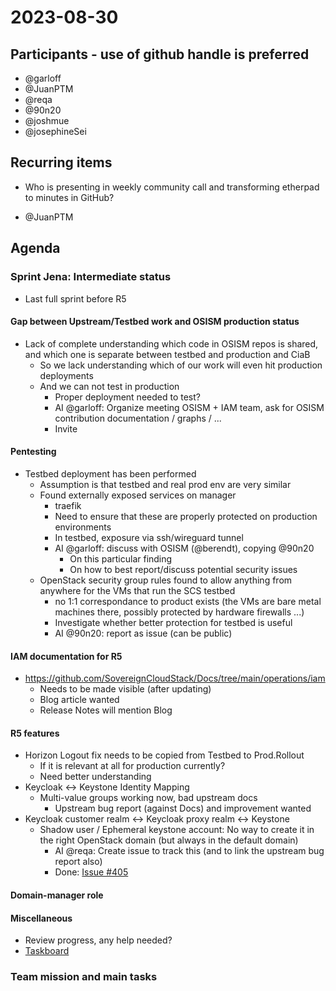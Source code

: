 # 2023-08-30
## Participants - use of github handle is preferred
- @garloff
- @JuanPTM
- @reqa
- @90n20
- @joshmue
- @josephineSei


## Recurring items
* Who is presenting in weekly community call and transforming etherpad to minutes in GitHub?
- @JuanPTM

## Agenda
### Sprint Jena: Intermediate status
* Last full sprint before R5
#### Gap between Upstream/Testbed work and OSISM production status
* Lack of complete understanding which code in OSISM repos is shared, and which one is separate between testbed and production and CiaB
    * So we lack understanding which of our work will even hit production deployments
    * And we can not test in production
        * Proper deployment needed to test?
        * AI @garloff: Organize meeting OSISM + IAM team, ask for OSISM contribution documentation / graphs / ...
        * Invite

#### Pentesting
* Testbed deployment has been performed
    * Assumption is that testbed and real prod env are very similar
    * Found externally exposed services on manager
        * traefik
        * Need to ensure that these are properly protected on production environments
        * In testbed, exposure via ssh/wireguard tunnel
        * AI @garloff: discuss with OSISM (@berendt), copying @90n20
            * On this particular finding
            * On how to best report/discuss potential security issues
    * OpenStack security group rules found to allow anything from anywhere for the VMs that run the SCS testbed
        * no 1:1 correspondance to product exists (the VMs are bare metal machines there, possibly protected by hardware firewalls ...)
        * Investigate whether better protection for testbed is useful
        * AI @90n20: report as issue (can be public)

#### IAM documentation for R5
* https://github.com/SovereignCloudStack/Docs/tree/main/operations/iam
    * Needs to be made visible (after updating)
    * Blog article wanted
    * Release Notes will mention Blog 
#### R5 features
* Horizon Logout fix needs to be copied from Testbed to Prod.Rollout
    * If it is relevant at all for production currently?
    * Need better understanding
* Keycloak <-> Keystone Identity Mapping
    * Multi-value groups working now, bad upstream docs
        * Upstream bug report (against Docs) and improvement wanted
* Keycloak customer realm <-> Keycloak proxy realm <-> Keystone
    * Shadow user / Ephemeral keystone account: No way to create it in the right OpenStack domain (but always in the default domain)
        * AI @reqa: Create issue to track this (and to link the upstream bug report also)
        * Done: [Issue #405](https://github.com/SovereignCloudStack/issues/issues/405)

#### Domain-manager role
#### Miscellaneous
* Review progress, any help needed?
* [Taskboard](https://github.com/orgs/SovereignCloudStack/projects/6/views/27)

### Team mission and main tasks
